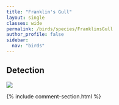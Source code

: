 ```yaml
---
title: "Franklin's Gull"
layout: single
classes: wide
permalink: /birds/species/FranklinsGull
author_profile: false
sidebar:
  nav: "birds"
---
```


<h2>Detection</h2>

<a href="https://beallen.github.io/DevelopmentWebsite/assets/images/birds/FranklinsGull/det.jpg">
<img src="https://beallen.github.io/DevelopmentWebsite/assets/images/birds/FranklinsGull/det.jpg">
</a>

{% include comment-section.html %}
